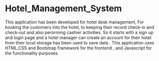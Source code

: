 # Hotel_Management_System

This application has been developed for hotel desk management, For booking the customers into the hotel, to keeping their record check-in and check-out and also perorming cashier activities. So it starts with a sign up and login page and a hotel manager can create an account for their hotel from their local storage has been used to save data .
This application uses HTML,CSS and Bootstrap framework for the frontend , and Javascript for the functionality purposes.
